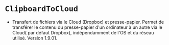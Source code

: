 # `ClipboardToCloud`
* Transfert de fichiers via le Cloud (Dropbox) et presse-papier.
Permet de transférer le contenu du presse-papier d'un ordinateur à un autre via le Cloud( par défaut Dropbox), indépendamment de l'OS et du réseau utilisé.
Version 1.9.01.

